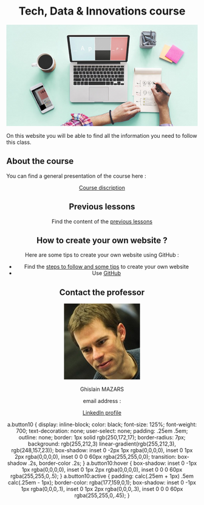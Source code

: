 <!DOCTYPE HTML> 

<meta charset="utf-8">

<meta name="keywords" content="Tech, Data, Innovations, Vourse, digital management"> 

<meta name="description" content="Do you want to understand the world of technologies? Take this course!">

<head>
  <h1 align="center">Tech, Data & Innovations course</h1>
  <img src="Create-your-website.jpg">
<head> 

<body>
<p>On this website you will be able to find all the information you need to follow this class.<p>


## About the course
You can find a general presentation of the course here :
 <button10><center><a href="course_presentation.md" class="button24">Course discription</a><center></button10>
  
## Previous lessons
Find the content of the [previous lessons](PreviousLessons)


## How to create your own website ?
Here are some tips to create your own website using GitHub :
- Find the [steps to follow and some tips](https://adelebnt.github.io/Create-a-website-on-GitHub/) to create your own website
- Use [GitHub](https://github.com/)

## Contact the professor
<img src="Tech%20data...%20Ghislain%20Mazars.jpg">

Ghislain MAZARS

email address : 

[LinkedIn profile](https://fr.linkedin.com/in/ghislainmazars)
</body>


 a.button10 {
  display: inline-block;
  color: black;
  font-size: 125%;
  font-weight: 700;
  text-decoration: none;
  user-select: none;
  padding: .25em .5em;
  outline: none;
  border: 1px solid rgb(250,172,17);
  border-radius: 7px;
  background: rgb(255,212,3) linear-gradient(rgb(255,212,3), rgb(248,157,23));
  box-shadow: inset 0 -2px 1px rgba(0,0,0,0), inset 0 1px 2px rgba(0,0,0,0), inset 0 0 0 60px rgba(255,255,0,0);
  transition: box-shadow .2s, border-color .2s;
} 
a.button10:hover {
  box-shadow: inset 0 -1px 1px rgba(0,0,0,0), inset 0 1px 2px rgba(0,0,0,0), inset 0 0 0 60px rgba(255,255,0,.5);
}
a.button10:active {
  padding: calc(.25em + 1px) .5em calc(.25em - 1px);
  border-color: rgba(177,159,0,1);
  box-shadow: inset 0 -1px 1px rgba(0,0,0,.1), inset 0 1px 2px rgba(0,0,0,.3), inset 0 0 0 60px rgba(255,255,0,.45);
}

